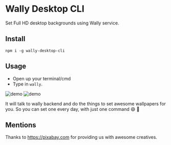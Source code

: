 # Wally Desktop CLI

Set Full HD desktop backgrounds using Wally service.

## Install

```
npm i -g wally-desktop-cli
```

## Usage

* Open up your terminal/cmd
* Type in `wally`. 

![demo](images/wally.gif)
![demo](http://res.cloudinary.com/jeremyrajan/image/upload/v1486672629/wally_kpintg.gif)

It will talk to wally backend and do the things to set awesome wallpapers for you. So you can set one every day, with 
just one command :smile: :tada:

## Mentions

Thanks to https://pixabay.com for providing us with awesome creatives.
